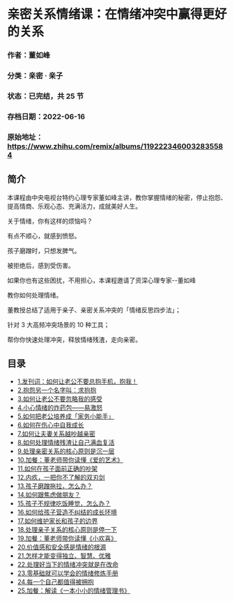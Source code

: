 # 亲密关系情绪课：在情绪冲突中赢得更好的关系

### 作者：董如峰

### 分类：亲密 · 亲子

### 状态：已完结，共 25 节

### 存档日期：2022-06-16

### 原始地址：https://www.zhihu.com/remix/albums/1192223460032835584


## 简介
本课程由中央电视台特约心理专家董如峰主讲，教你掌握情绪的秘密，停止抱怨、提高情商、乐观心态、充满活力，成就美好人生。


关于情绪，你有这样的烦恼吗？


有点不顺心，就感到愤怒。


孩子磨蹭时，只想发脾气。


被拒绝后，感到受伤害。


如果你也有这些困扰，不用担心，本课程邀请了资深心理专家--董如峰


教你如何处理情绪。


董教授总结了适用于亲子、亲密关系冲突的「情绪反思四步法」；


针对 3 大高频冲突场景的 10 种工具；


帮你你快速处理冲突，释放情绪残渣，走向亲密。




## 目录
- [1.发刊词：如何让老公不要总抱手机，抱我！](1.发刊词：如何让老公不要总抱手机，抱我！.md)
- [2.抱怨另一个名字叫：求抱抱](2.抱怨另一个名字叫：求抱抱.md)
- [3.如何让老公不要忽略我的感受](3.如何让老公不要忽略我的感受.md)
- [4.小心情绪的炸药包——易激怒](4.小心情绪的炸药包——易激怒.md)
- [5.如何把老公培养成「家务小能手」](5.如何把老公培养成「家务小能手」.md)
- [6.如何在伤心中自我成长](6.如何在伤心中自我成长.md)
- [7.如何让夫妻关系越吵越亲密](7.如何让夫妻关系越吵越亲密.md)
- [8.如何处理情绪残渣让自己满血复活](8.如何处理情绪残渣让自己满血复活.md)
- [9.处理亲密关系的核心原则是沉一层](9.处理亲密关系的核心原则是沉一层.md)
- [10.加餐：董老师带你读懂《爱的艺术》](10.加餐：董老师带你读懂《爱的艺术》.md)
- [11.如何在孩子面前正确的吵架](11.如何在孩子面前正确的吵架.md)
- [12.内疚，一把你不了解的双刃剑](12.内疚，一把你不了解的双刃剑.md)
- [13.孩子磨蹭拖拉，怎么办？](13.孩子磨蹭拖拉，怎么办？.md)
- [14.如何跟焦虑做朋友？](14.如何跟焦虑做朋友？.md)
- [15.孩子不规律吃饭睡觉，怎么办？](15.孩子不规律吃饭睡觉，怎么办？.md)
- [16.如何给孩子营造不纠结的成长环境](16.如何给孩子营造不纠结的成长环境.md)
- [17.如何维护家长和孩子的边界](17.如何维护家长和孩子的边界.md)
- [18.处理亲子关系的核心原则是停一下](18.处理亲子关系的核心原则是停一下.md)
- [19.加餐：董老师带你读懂《小欢喜》](19.加餐：董老师带你读懂《小欢喜》.md)
- [20.价值感和安全感是情绪的根源](20.价值感和安全感是情绪的根源.md)
- [21.怎样才能变得独立、智慧、优雅](21.怎样才能变得独立、智慧、优雅.md)
- [22.处理好当下的情绪冲突就是在改命](22.处理好当下的情绪冲突就是在改命.md)
- [23.零基础就可以学会的情绪修炼手册](23.零基础就可以学会的情绪修炼手册.md)
- [24.每一个自己都值得被拥抱](24.每一个自己都值得被拥抱.md)
- [25.加餐：解读《一本小小的情绪管理书》](25.加餐：解读《一本小小的情绪管理书》.md)